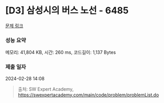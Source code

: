 # [D3] 삼성시의 버스 노선 - 6485 

[문제 링크](https://swexpertacademy.com/main/code/problem/problemDetail.do?contestProbId=AWczm7QaACgDFAWn) 

### 성능 요약

메모리: 41,804 KB, 시간: 260 ms, 코드길이: 1,137 Bytes

### 제출 일자

2024-02-28 14:08



> 출처: SW Expert Academy, https://swexpertacademy.com/main/code/problem/problemList.do
